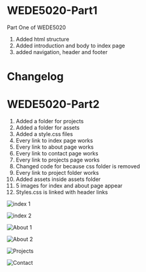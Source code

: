 # WEDE5020-Part1
Part One of WEDE5020

1.  Added html structure
2.  Added introduction and body to index page
3.  added navigation, header and footer

# Changelog
# WEDE5020-Part2

1. Added a folder for projects
2. Added a folder for assets
3. Added a style.css files
4. Every link to index page works
5. Every link to about page works
6. Every link to contact page works
7. Every link to projects page works
8. Changed code for because css folder is removed
9. Every link to project folder works
10. Added assets inside assets folder
11. 5 images for index and about page appear
12. Styles.css is linked with header links


![index 1](https://github.com/user-attachments/assets/5f92bfb2-8457-428b-a467-fcdc93c9d120)

![index 2](https://github.com/user-attachments/assets/fe247e78-2d8d-4558-8372-85adb50168c1)

![About 1](https://github.com/user-attachments/assets/04128dd4-dbef-415e-893a-7d0b1ec5867f)

![About 2](https://github.com/user-attachments/assets/8bff38ce-a2f3-4c8b-a1d6-cfddd534c744)

![Projects](https://github.com/user-attachments/assets/ce53da1b-60e3-4642-8bd1-f3d4c3ef6e6d)

![Contact](https://github.com/user-attachments/assets/cb824f9f-115e-4705-bcf2-6af31119d933)
